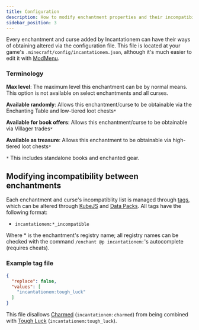 ```yaml
---
title: Configuration
description: How to modify enchantment properties and their incompatibilities between each other
sidebar_position: 3
---
```


Every enchantment and curse added by Incantationem can have their ways of obtaining altered via the configuration file. This file is located at your game's `.minecraft/config/incantationem.json`, although it's much easier to edit it with [ModMenu](https://modrinth.com/mod/modmenu/).

### Terminology

**Max level**: The maximum level this enchantment can be by normal means. This option is not available on select enchantments and all curses.

**Available randomly**: Allows this enchantment/curse to be obtainable via the Enchanting Table and low-tiered loot chests`*`

**Available for book offers**: Allows this enchantment/curse to be obtainable via Villager trades`*`

**Available as treasure**: Allows this enchantment to be obtainable via high-tiered loot chests`*`


`*` This includes standalone books and enchanted gear.

## Modifying incompatibility between enchantments

Each enchantment and curse's incompatiblity list is managed through [tags](https://minecraft.wiki/w/Tag), which can be altered through [KubeJS](https://kubejs.com/) and [Data Packs](https://minecraft.wiki/w/Data_pack). All tags have the following format:

- `incantationem:*_incompatible`

Where * is the enchantment's registry name; all registry names can be checked with the command `/enchant @p incantationem:`'s autocomplete (requires cheats).


### Example tag file

```json title="data/incantationem/tags/enchantment/charmed.json"
{
  "replace": false,
  "values": [
    "incantationem:tough_luck"
  ]
}
```

This file disallows [Charmed](./content/enchantments#charmed) (`incantationem:charmed`) from being combined with [Tough Luck](./content/curses#curse-of-tough-luck) (`incantationem:tough_luck`).